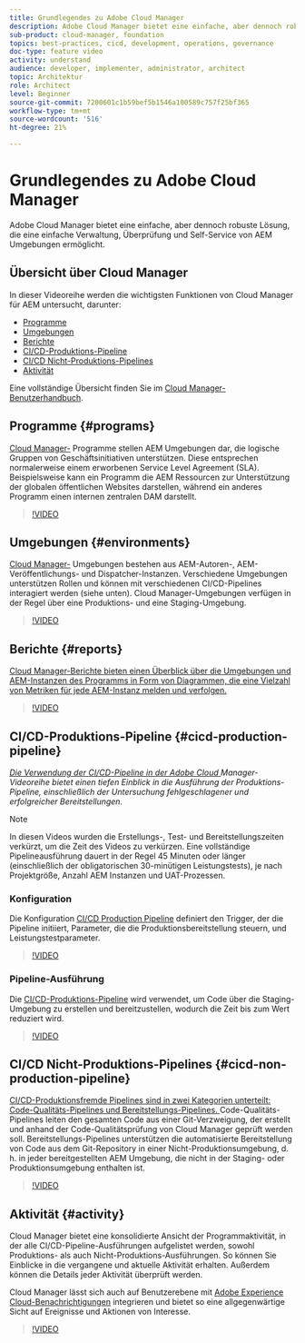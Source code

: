 ```yaml
---
title: Grundlegendes zu Adobe Cloud Manager
description: Adobe Cloud Manager bietet eine einfache, aber dennoch robuste Lösung, die eine einfache Verwaltung, Überprüfung und Self-Service von AEM Umgebungen ermöglicht.
sub-product: cloud-manager, foundation
topics: best-practices, cicd, development, operations, governance
doc-type: feature video
activity: understand
audience: developer, implementer, administrator, architect
topic: Architektur
role: Architect
level: Beginner
source-git-commit: 7200601c1b59bef5b1546a100589c757f25bf365
workflow-type: tm+mt
source-wordcount: '516'
ht-degree: 21%

---
```



# Grundlegendes zu Adobe Cloud Manager

Adobe Cloud Manager bietet eine einfache, aber dennoch robuste Lösung, die eine einfache Verwaltung, Überprüfung und Self-Service von AEM Umgebungen ermöglicht.

## Übersicht über Cloud Manager

In dieser Videoreihe werden die wichtigsten Funktionen von Cloud Manager für AEM untersucht, darunter:

* [Programme](#programs)
* [Umgebungen](#environments)
* [Berichte](#reports)
* [CI/CD-Produktions-Pipeline](#cicd-production-pipeline)
* [CI/CD Nicht-Produktions-Pipelines](#cicd-non-production-pipeline)
* [Aktivität](#activity)

Eine vollständige Übersicht finden Sie im [Cloud Manager-Benutzerhandbuch](https://experienceleague.adobe.com/docs/experience-manager-cloud-manager/using/introduction-to-cloud-manager.html?lang=de).

## Programme {#programs}

[Cloud Manager-](https://experienceleague.adobe.com/docs/experience-manager-cloud-manager/using/getting-started/setting-up-program.html) Programme stellen AEM Umgebungen dar, die logische Gruppen von Geschäftsinitiativen unterstützen. Diese entsprechen normalerweise einem erworbenen Service Level Agreement (SLA). Beispielsweise kann ein Programm die AEM Ressourcen zur Unterstützung der globalen öffentlichen Websites darstellen, während ein anderes Programm einen internen zentralen DAM darstellt.

>[!VIDEO](https://video.tv.adobe.com/v/26313/?quality=12&learn=on)

## Umgebungen {#environments}

[Cloud Manager-](https://experienceleague.adobe.com/docs/experience-manager-cloud-manager/using/how-to-use/manage-your-environment.html) Umgebungen bestehen aus AEM-Autoren-, AEM-Veröffentlichungs- und Dispatcher-Instanzen. Verschiedene Umgebungen unterstützen Rollen und können mit verschiedenen CI/CD-Pipelines interagiert werden (siehe unten). Cloud Manager-Umgebungen verfügen in der Regel über eine Produktions- und eine Staging-Umgebung.

>[!VIDEO](https://video.tv.adobe.com/v/26318/?quality=12&learn=on)

## Berichte {#reports}

[Cloud Manager-Berichte bieten einen Überblick über die Umgebungen und AEM-Instanzen des Programms in Form von Diagrammen, die eine Vielzahl von Metriken für jede AEM-Instanz melden und verfolgen.](https://experienceleague.adobe.com/docs/experience-manager-cloud-manager/using/how-to-use/monitor-your-environments.html)

>[!VIDEO](https://video.tv.adobe.com/v/26315/?quality=12&learn=on)

## CI/CD-Produktions-Pipeline {#cicd-production-pipeline}

*[Die Verwendung der CI/CD-Pipeline in der Adobe Cloud ](./use-the-cicd-pipeline-in-cloud-manager-for-aem.md) Manager-Videoreihe bietet einen tiefen Einblick in die Ausführung der Produktions-Pipeline, einschließlich der Untersuchung fehlgeschlagener und erfolgreicher Bereitstellungen.*

>[!NOTE]
>
> In diesen Videos wurden die Erstellungs-, Test- und Bereitstellungszeiten verkürzt, um die Zeit des Videos zu verkürzen. Eine vollständige Pipelineausführung dauert in der Regel 45 Minuten oder länger (einschließlich der obligatorischen 30-minütigen Leistungstests), je nach Projektgröße, Anzahl AEM Instanzen und UAT-Prozessen.

### Konfiguration

Die Konfiguration [CI/CD Production Pipeline](https://experienceleague.adobe.com/docs/experience-manager-cloud-manager/using/how-to-use/configuring-pipeline.html) definiert den Trigger, der die Pipeline initiiert, Parameter, die die Produktionsbereitstellung steuern, und Leistungstestparameter.

>[!VIDEO](https://video.tv.adobe.com/v/26314/?quality=12&learn=on)

### Pipeline-Ausführung

Die [CI/CD-Produktions-Pipeline](https://experienceleague.adobe.com/docs/experience-manager-cloud-manager/using/how-to-use/deploying-code.html) wird verwendet, um Code über die Staging-Umgebung zu erstellen und bereitzustellen, wodurch die Zeit bis zum Wert reduziert wird.

>[!VIDEO](https://video.tv.adobe.com/v/26317/?quality=12&learn=on)

## CI/CD Nicht-Produktions-Pipelines {#cicd-non-production-pipeline}

[CI/CD-Produktionsfremde Pipelines sind in zwei Kategorien unterteilt: Code-Qualitäts-Pipelines und Bereitstellungs-Pipelines. ](https://experienceleague.adobe.com/docs/experience-manager-cloud-manager/using/how-to-use/configuring-pipeline.html#non-production--code-quality-only-pipelines) Code-Qualitäts-Pipelines leiten den gesamten Code aus einer Git-Verzweigung, der erstellt und anhand der Code-Qualitätsprüfung von Cloud Manager geprüft werden soll. Bereitstellungs-Pipelines unterstützen die automatisierte Bereitstellung von Code aus dem Git-Repository in einer Nicht-Produktionsumgebung, d. h. in jeder bereitgestellten AEM Umgebung, die nicht in der Staging- oder Produktionsumgebung enthalten ist.

>[!VIDEO](https://video.tv.adobe.com/v/26316/?quality=12&learn=on)

## Aktivität {#activity}

Cloud Manager bietet eine konsolidierte Ansicht der Programmaktivität, in der alle CI/CD-Pipeline-Ausführungen aufgelistet werden, sowohl Produktions- als auch Nicht-Produktions-Ausführungen. So können Sie Einblicke in die vergangene und aktuelle Aktivität erhalten. Außerdem können die Details jeder Aktivität überprüft werden.

Cloud Manager lässt sich auch auf Benutzerebene mit [Adobe Experience Cloud-Benachrichtigungen](https://experienceleague.adobe.com/docs/experience-manager-cloud-manager/using/how-to-use/notifications.html) integrieren und bietet so eine allgegenwärtige Sicht auf Ereignisse und Aktionen von Interesse.

>[!VIDEO](https://video.tv.adobe.com/v/26319/?quality=12&learn=on)
